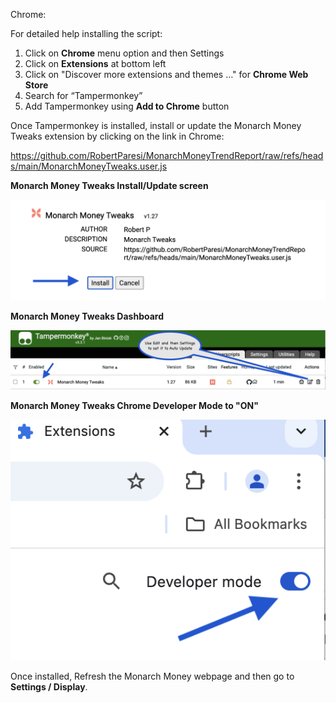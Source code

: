 Chrome:

For detailed help installing the script:

1. Click on **Chrome** menu option and then Settings
2. Click on **Extensions** at bottom left
3. Click on "Discover more extensions and themes …" for **Chrome Web Store**
4. Search for “Tampermonkey”
5. Add Tampermonkey using **Add to Chrome** button

   
Once Tampermonkey is installed, install or update the Monarch Money Tweaks extension by clicking on the link in Chrome:

https://github.com/RobertParesi/MonarchMoneyTrendReport/raw/refs/heads/main/MonarchMoneyTweaks.user.js



**Monarch Money Tweaks Install/Update screen**

![Settings](/images/MM_Chrome3.png)

**Monarch Money Tweaks Dashboard**

![Settings](/images/MM_Chrome1.png)

**Monarch Money Tweaks Chrome Developer Mode to "ON"**

![Settings](/images/MM_Chrome2.png)


Once installed, Refresh the Monarch Money webpage and then go to **Settings / Display**.
